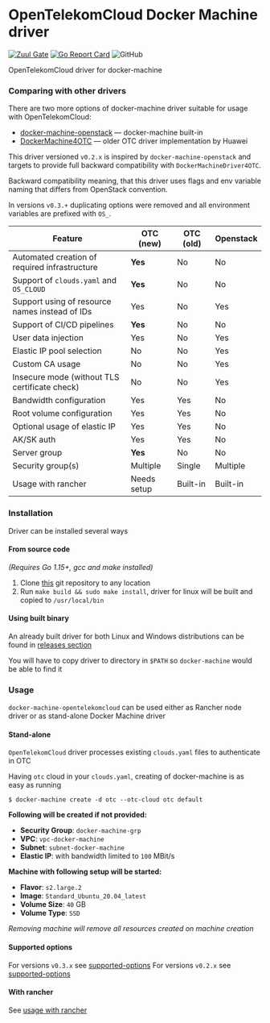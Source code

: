 # OpenTelekomCloud Docker Machine driver

[![Zuul Gate](https://zuul.eco.tsi-dev.otc-service.com/api/tenant/eco/badge?project=opentelekomcloud/docker-machine-opentelekomcloud&pipeline=check&branch=devel)](https://zuul.eco.tsi-dev.otc-service.com/t/eco/builds?project=opentelekomcloud%2Fdocker-machine-opentelekomcloud)
[![Go Report Card](https://goreportcard.com/badge/github.com/opentelekomcloud/docker-machine-opentelekomcloud)](https://goreportcard.com/report/github.com/opentelekomcloud/docker-machine-opentelekomcloud)
![GitHub](https://img.shields.io/github/license/opentelekomcloud/docker-machine-opentelekomcloud)

OpenTelekomCloud driver for docker-machine

### Comparing with other drivers

There are two more options of docker-machine driver suitable for usage with OpenTelekomCloud:

* [docker-machine-openstack](https://opendev.org/x/docker-machine-openstack) ― docker-machine built-in
* [DockerMachine4OTC](https://github.com/Huawei/DockerMachineDriver4OTC) ― older OTC driver implementation by Huawei

This driver versioned `v0.2.x` is inspired by `docker-machine-openstack` and targets to provide full backward compatibility
with `DockerMachineDriver4OTC`.

Backward compatibility meaning, that this driver uses flags and env variable naming that differs from OpenStack
convention.

In versions `v0.3.+` duplicating options were removed and all environment variables are prefixed with `OS_`.

Feature                                        | OTC (new)   | OTC (old) | Openstack
---                                            | ---         | ---       | ---
Automated creation of required infrastructure  | **Yes**     | No        | No
Support of `clouds.yaml` and `OS_CLOUD`        | **Yes**     | No        | No
Support using of resource names instead of IDs | Yes         | No        | Yes
Support of CI/CD pipelines                     | **Yes**     | No        | No
User data injection                            | Yes         | No        | Yes
Elastic IP pool selection                      | No          | No        | Yes
Custom CA usage                                | No          | No        | Yes
Insecure mode (without TLS certificate check)  | No          | No        | Yes
Bandwidth configuration                        | Yes         | Yes       | No
Root volume configuration                      | Yes         | Yes       | No
Optional usage of elastic IP                   | Yes         | Yes       | No
AK/SK auth                                     | Yes         | Yes       | No
Server group                                   | **Yes**     | No        | No
Security group(s)                              | Multiple    | Single    | Multiple
Usage with rancher                             | Needs setup | Built-in  | Built-in

### Installation

Driver can be installed several ways

#### From source code

_(Requires Go 1.15+, gcc and make installed)_

1. Clone [this](https://github.com/opentelekomcloud/docker-machine-opentelekomcloud) git repository to any location
2. Run `make build && sudo make install`, driver for linux will be built and copied to `/usr/local/bin`

#### Using built binary

An already built driver for both Linux and Windows distributions can be found in
[releases section](https://github.com/opentelekomcloud/docker-machine-opentelekomcloud/releases)

You will have to copy driver to directory in `$PATH` so `docker-machine` would be able to find it

### Usage

`docker-machine-opentelekomcloud` can be used either as Rancher node driver or as stand-alone Docker Machine driver

#### Stand-alone

`OpenTelekomCloud` driver processes existing `clouds.yaml` files to authenticate in OTC

Having `otc` cloud in your `clouds.yaml`, creating of docker-machine is as easy as running

```shell
$ docker-machine create -d otc --otc-cloud otc default
```

**Following will be created if not provided:**

- **Security Group**: `docker-machine-grp`
- **VPC**: `vpc-docker-machine`
- **Subnet**: `subnet-docker-machine`
- **Elastic IP**: with bandwidth limited to `100` MBit/s

**Machine with following setup will be started:**

- **Flavor**: `s2.large.2`
- **Image**: `Standard_Ubuntu_20.04_latest`
- **Volume Size**: `40` GB
- **Volume Type**: `SSD`

*Removing machine will remove all resources created on machine creation*

#### Supported options

For versions `v0.3.x` see [supported-options](docs/supported-options-v0.3.x.md)
For versions `v0.2.x` see [supported-options](docs/supported-options-v0.2.x.md)

#### With rancher

See [usage with rancher](docs/usage-with-rancher.md)
